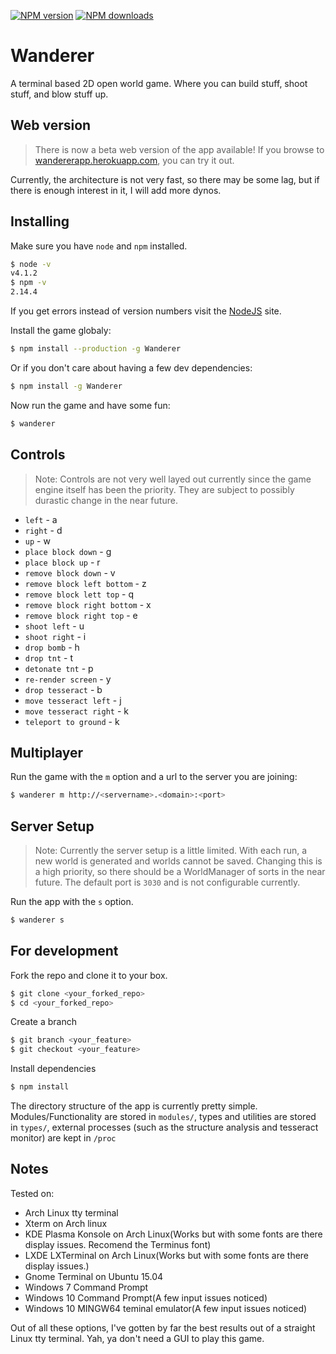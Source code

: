 [![NPM version](http://img.shields.io/npm/v/Wanderer.svg?style=flat-square)](https://www.npmjs.org/package/Wanderer)
[![NPM downloads](http://img.shields.io/npm/dm/Wanderer.svg?style=flat-square)](https://www.npmjs.org/package/Wanderer)
# Wanderer
A terminal based 2D open world game. Where you can build stuff, shoot stuff, and blow stuff up.

## Web version
> There is now a beta web version of the app available!
If you browse to [wandererapp.herokuapp.com](https://wandererapp.herokuapp.com), you can try it out.

Currently, the architecture is not very fast, so there may be some lag, but if there is enough interest in it, I will add more dynos.

## Installing
Make sure you have `node` and `npm` installed.
```bash
$ node -v
v4.1.2
$ npm -v
2.14.4
```
If you get errors instead of version numbers visit the [NodeJS](https://nodejs.org//) site.

Install the game globaly:
```bash
$ npm install --production -g Wanderer
```
Or if you don't care about having a few dev dependencies:
```bash
$ npm install -g Wanderer
```
Now run the game and have some fun:
```bash
$ wanderer
```
## Controls
> Note: Controls are not very well layed out currently since the game engine itself has been the
priority. They are subject to possibly durastic change in the near future.

* `left` - a
* `right` - d
* `up` - w
* `place block down` - g
* `place block up` - r
* `remove block down` - v
* `remove block left bottom` - z
* `remove block lett top` - q
* `remove block right bottom` - x
* `remove block right top` - e
* `shoot left` - u
* `shoot right` - i
* `drop bomb` - h
* `drop tnt` - t
* `detonate tnt` - p
* `re-render screen` - y
* `drop tesseract` - b
* `move tesseract left` - j
* `move tesseract right` - k
* `teleport to ground` - k


## Multiplayer
Run the game with the `m` option and a url to the server you are joining:
```bash
$ wanderer m http://<servername>.<domain>:<port>
```

## Server Setup
>Note: Currently the server setup is a little limited. With each run, a new world is generated
and worlds cannot be saved. Changing this is a high priority, so there should be a WorldManager
of sorts in the near future. The default port is `3030` and is not configurable currently.

Run the app with the `s` option.
```bash
$ wanderer s
```


## For development
Fork the repo and clone it to your box.
```bash
$ git clone <your_forked_repo>
$ cd <your_forked_repo>
```
Create a branch
```bash
$ git branch <your_feature>
$ git checkout <your_feature>
```
Install dependencies
```bash
$ npm install
```
The directory structure of the app is currently pretty simple. Modules/Functionality are stored
in `modules/`, types and utilities are stored in `types/`, external processes (such as the structure analysis and tesseract monitor) are kept in `/proc`

## Notes
Tested on:
* Arch Linux tty terminal
* Xterm on Arch linux
* KDE Plasma Konsole on Arch Linux(Works but with some fonts are there display issues. Recomend the Terminus font)
* LXDE LXTerminal on Arch Linux(Works but with some fonts are there display issues.)
* Gnome Terminal on Ubuntu 15.04
* Windows 7 Command Prompt
* Windows 10 Command Prompt(A few input issues noticed)
* Windows 10 MINGW64 teminal emulator(A few input issues noticed)

Out of all these options, I've gotten by far the best results out of a straight Linux tty terminal. Yah, ya don't need a GUI to play this game.
